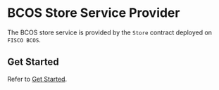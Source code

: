 # BCOS Store Service Provider

The BCOS store service is provided by the `Store` contract deployed on `FISCO BCOS`.

## Get Started

Refer to [Get Started](../../README.md).
